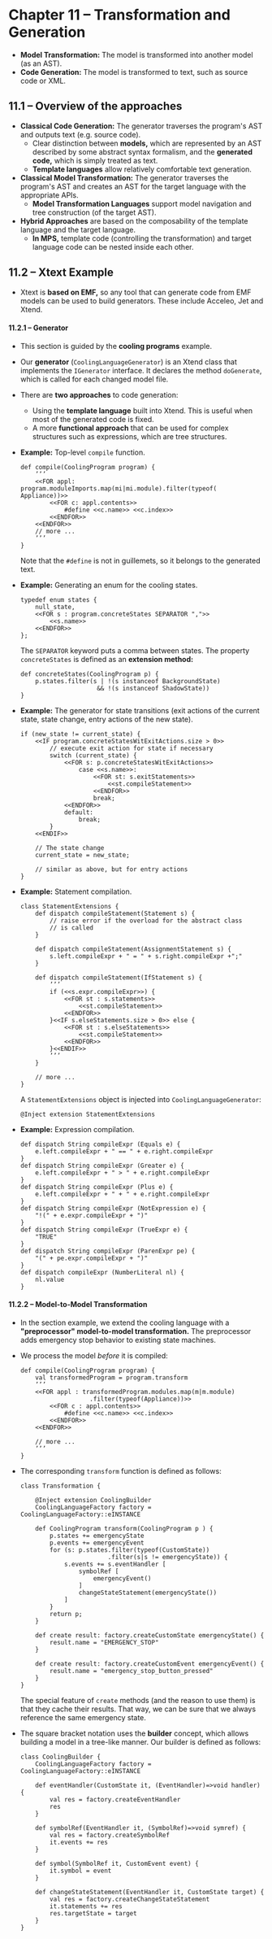 # Chapter 11 – Transformation and Generation

- **Model Transformation:** The model is transformed into another model (as an AST).
- **Code Generation:** The model is transformed to text, such as source code or XML.



## 11.1 – Overview of the approaches

- **Classical Code Generation:** The generator traverses the program's AST and outputs text (e.g. source code).
  - Clear distinction between **models,** which are represented by an AST described by some abstract syntax formalism, and the **generated code,** which is simply treated as text.
  - **Template languages** allow relatively comfortable text generation.
- **Classical Model Transformation:** The generator traverses the program's AST and creates an AST for the target language with the appropriate APIs.
  - **Model Transformation Languages** support model navigation and tree construction (of the target AST).
- **Hybrid Approaches** are based on the composability of the template language and the target language.
  - **In MPS,** template code (controlling the transformation) and target language code can be nested inside each other. 



## 11.2 – Xtext Example

- Xtext is **based on EMF,** so any tool that can generate code from EMF models can be used to build generators. These include Acceleo, Jet and Xtend.

#### 11.2.1 – Generator

- This section is guided by the **cooling programs** example.

- Our **generator** (`CoolingLanguageGenerator`) is an Xtend class that implements the `IGenerator` interface. It declares the method `doGenerate`, which is called for each changed model file.

- There are **two approaches** to code generation:

  - Using the **template language** built into Xtend. This is useful when most of the generated code is fixed.
  - A more **functional approach** that can be used for complex structures such as expressions, which are tree structures.

- **Example:** Top-level `compile` function.

  ```
  def compile(CoolingProgram program) { 
      ’’’
      <<FOR appl: program.moduleImports.map(mi|mi.module).filter(typeof( Appliance))>>
          <<FOR c: appl.contents>>
              #define <<c.name>> <<c.index>>
          <<ENDFOR>> 
      <<ENDFOR>>
      // more ...
      ’’’ 
  }
  ```

  Note that the `#define` is not in guillemets, so it belongs to the generated text.

- **Example:** Generating an enum for the cooling states.

  ```
  typedef enum states { 
      null_state,
      <<FOR s : program.concreteStates SEPARATOR ",">> 
          <<s.name>>
      <<ENDFOR>> 
  };
  ```

  The `SEPARATOR` keyword puts a comma between states. The property `concreteStates` is defined as an **extension method:**

  ```
  def concreteStates(CoolingProgram p) {
      p.states.filter(s | !(s instanceof BackgroundState) 
                       && !(s instanceof ShadowState))
  }
  ```

- **Example:** The generator for state transitions (exit actions of the current state, state change, entry actions of the new state).

  ```
  if (new_state != current_state) {
      <<IF program.concreteStatesWitExitActions.size > 0>>
          // execute exit action for state if necessary 
          switch (current_state) {
              <<FOR s: p.concreteStatesWitExitActions>> 
                  case <<s.name>>:
                      <<FOR st: s.exitStatements>>
                          <<st.compileStatement>>
                      <<ENDFOR>>
                      break;
              <<ENDFOR>>
              default:
                  break;
          }
      <<ENDIF>>
      
      // The state change
      current_state = new_state;
      
      // similar as above, but for entry actions
  }
  ```

- **Example:** Statement compilation.

  ```
  class StatementExtensions {
      def dispatch compileStatement(Statement s) {
          // raise error if the overload for the abstract class 
          // is called
      }
  
      def dispatch compileStatement(AssignmentStatement s) {   
          s.left.compileExpr + " = " + s.right.compileExpr +";"
      }
      
      def dispatch compileStatement(IfStatement s) { 
          ’’’
          if (<<s.expr.compileExpr>>) { 
              <<FOR st : s.statements>>
                  <<st.compileStatement>> 
              <<ENDFOR>>
          }<<IF s.elseStatements.size > 0>> else { 
              <<FOR st : s.elseStatements>>
                  <<st.compileStatement>> 
              <<ENDFOR>>
          }<<ENDIF>>
          ’’’ 
      }
      
      // more ... 
  }
  ```

  A `StatementExtensions` object is injected into `CoolingLanguageGenerator`:

  ```
  @Inject extension StatementExtensions
  ```

- **Example:** Expression compilation.

  ```
  def dispatch String compileExpr (Equals e) { 
      e.left.compileExpr + " == " + e.right.compileExpr
  }
  def dispatch String compileExpr (Greater e) { 
      e.left.compileExpr + " > " + e.right.compileExpr
  }
  def dispatch String compileExpr (Plus e) { 
      e.left.compileExpr + " + " + e.right.compileExpr
  }
  def dispatch String compileExpr (NotExpression e) { 
      "!(" + e.expr.compileExpr + ")"
  }
  def dispatch String compileExpr (TrueExpr e) { 
      "TRUE"
  }
  def dispatch String compileExpr (ParenExpr pe) { 
      "(" + pe.expr.compileExpr + ")"
  }
  def dispatch compileExpr (NumberLiteral nl) { 
      nl.value
  }
  ```

#### 11.2.2 – Model-to-Model Transformation

- In the section example, we extend the cooling language with a **"preprocessor" model-to-model transformation.** The preprocessor adds emergency stop behavior to existing state machines.

- We process the model *before* it is compiled:

  ```
  def compile(CoolingProgram program) {
      val transformedProgram = program.transform
      ’’’
      <<FOR appl : transformedProgram.modules.map(m|m.module)
                     .filter(typeof(Appliance))>>
          <<FOR c : appl.contents>>
              #define <<c.name>> <<c.index>> 
          <<ENDFOR>>
      <<ENDFOR>>
      
      // more ...
      ’’’ 
  }
  ```

- The corresponding `transform` function is defined as follows:

  ```
  class Transformation {
      
      @Inject extension CoolingBuilder
      CoolingLanguageFactory factory = CoolingLanguageFactory::eINSTANCE
  
      def CoolingProgram transform(CoolingProgram p ) {
          p.states += emergencyState
          p.events += emergencyEvent
          for (s: p.states.filter(typeof(CustomState))
                          .filter(s|s != emergencyState)) {
              s.events += s.eventHandler [
                  symbolRef [ 
                      emergencyEvent()
                  ]
                  changeStateStatement(emergencyState())
              ]
          }
          return p;
      }
      
      def create result: factory.createCustomState emergencyState() {
          result.name = "EMERGENCY_STOP"
      }
      
      def create result: factory.createCustomEvent emergencyEvent() {
          result.name = "emergency_stop_button_pressed"
      } 
  }
  ```

  The special feature of `create` methods (and the reason to use them) is that they cache their results. That way, we can be sure that we always reference the same emergency state. 

- The square bracket notation uses the **builder** concept, which allows building a model in a tree-like manner. Our builder is defined as follows:

  ```
  class CoolingBuilder {
      CoolingLanguageFactory factory = CoolingLanguageFactory::eINSTANCE
      
      def eventHandler(CustomState it, (EventHandler)=>void handler) {
          val res = factory.createEventHandler
          res
      }
      
      def symbolRef(EventHandler it, (SymbolRef)=>void symref) { 
          val res = factory.createSymbolRef
          it.events += res
      }
      
      def symbol(SymbolRef it, CustomEvent event) { 
          it.symbol = event
      }
      
      def changeStateStatement(EventHandler it, CustomState target) {
          val res = factory.createChangeStateStatement
          it.statements += res
          res.targetState = target
      } 
  }
  ```

  

